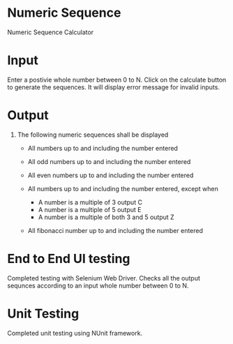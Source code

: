 # Numeric Sequence
Numeric Sequence Calculator

# Input
Enter a postivie whole number between 0 to N. Click on the calculate button to generate the sequences.
It will display error message for invalid inputs.

# Output

1. The following numeric sequences shall be displayed

    * All numbers up to and including the number entered

    * All odd numbers up to and including the number entered

    * All even numbers up to and including the number entered

    * All numbers up to and including the number entered, except when

        * A number is a multiple of 3 output C
        * A number is a multiple of 5 output E
        * A number is a multiple of both 3 and 5 output Z
    * All fibonacci number up to and including the number entered

# End to End UI testing

Completed testing with Selenium Web Driver. Checks all the output sequnces according to an input whole number between 0 to N. 

# Unit Testing

Completed unit testing using NUnit framework.


